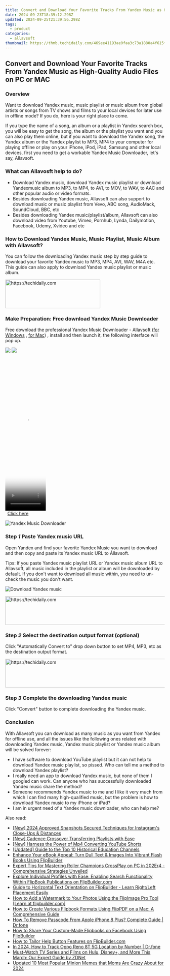 ```yaml
---
title: Convert and Download Your Favorite Tracks From Yandex Music as High-Quality Audio Files on PC or MAC
date: 2024-09-23T18:39:12.298Z
updated: 2024-09-25T21:39:56.298Z
tags:
  - product
categories:
  - allavsoft
thumbnail: https://thmb.techidaily.com/469ee41193ae0faa3c73a1880a4f615f10f1abb6364e0dccb7651832a4251dcd.jpg
---
```


## Convert and Download Your Favorite Tracks From Yandex Music as High-Quality Audio Files on PC or MAC

### Overview

Want to download Yandex music, music playlist or music album from global artists or songs from TV shows and films to your local devices for later use in offline mode? If you do, here is your right place to come.

If you type the name of a song, an album or a playlist in Yandex search box, you will be easy to get the song, the album or the playlist you want and you can also play them online, but if you want to download the Yandex song, the Yandex album or the Yandex playlist to MP3, MP4 to your computer for playing offline or play on your iPhone, iPod, iPad, Samsung and other local devices, first you need to get a workable Yandex Music Downloader, let's say, Allavsoft.

### What can Allavosft help to do?

* Download Yandex music, download Yandex music playlist or download Yandexmusic album to MP3, to MP4, to AVI, to MOV, to WAV, to AAC and other popular audio or video formats.
* Besides downloading Yandex music, Allavsoft can also support to download music or music playlist from Vevo, ABC song, AudioMack, SoundCloud, BBC, etc
* Besides downloading Yandex music/playlist/album, Allavsoft can also download video from Youtube, Vimeo, Pornhub, Lynda, Dailymotion, Facebook, Udemy, Xvideo and etc

### How to Download Yandex Music, Music Playlist, Music Album with Allavsoft?

You can follow the downloading Yandex music step by step guide to download your favorite Yandex music to MP3, MP4, AVI, WAV, M4A etc. This guide can also apply to download Yandex music playlist or music album.

<!-- affiliate ads begin -->
<a href="https://aligracehair.sjv.io/c/5597632/1880940/19272" target="_top" id="1880940">
  <img src="//a.impactradius-go.com/display-ad/19272-1880940" border="0" alt="https://techidaily.com" width="300" height="90"/>
</a>
<img height="0" width="0" src="https://aligracehair.sjv.io/i/5597632/1880940/19272" style="position:absolute;visibility:hidden;" border="0" />
<!-- affiliate ads end -->

### Make Preparation: Free download Yandex Music Downloader

Free download the professional Yandex Music Downloader - Allavsoft ([for Windows](https://tools.techidaily.com/allavsoft/products/) , [for Mac](https://tools.techidaily.com/allavsoft/products/)) , install and then launch it, the following interface will pop up.

[![](https://www.allavsoft.com/how-to/../images/how-to/free-download-win.jpg)](https://tools.techidaily.com/allavsoft/products/) [![](https://www.allavsoft.com/how-to/../images/how-to/free-download-mac.jpg)](https://tools.techidaily.com/allavsoft/products/)

<!-- affiliate ads begin -->
<span id="1977028">
					<video width="128" height="480" style="cursor:pointer"
           poster="//a.impactradius-go.com/display-clicktoplayimage/1977028.png"
           onclick="if(!this.playClicked){this.play();this.setAttribute('controls',true);this.playClicked=true;}">
	   <source src="//a.impactradius-go.com/display-ad/22993-1977028">
	   <img src="//a.impactradius-go.com/display-clicktoplayimage/1977028.png" style="border: none; height: 100%; width: 100%; object-fit: contain">
	</video>
	<div style="width:80px;text-align:center"><a href="javascript:window.open(decodeURIComponent('https%3A%2F%2Fhomestyler.sjv.io%2Fc%2F5597632%2F1977028%2F22993'), '_blank');void(0);">Click here</a></div>
</span>
<img height="0" width="0" src="https://imp.pxf.io/i/5597632/1977028/22993" style="position:absolute;visibility:hidden;" border="0" />
<!-- affiliate ads end -->

![Yandex Music Downloader](https://www.allavsoft.com/how-to/../images/allavsoft/screen-shot-600.jpg)

### Step _1_ Paste Yandex music URL

Open Yandex and find your favorite Yandex Music you want to download and then copy and paste its Yandex music URL to Allavsoft.

Tips: If you paste Yandex music playlist URL or Yandex music album URL to Allavsoft, all music included in the playlist or album will be downloaded by default. If you don't want to download all music within, you need to un-check the music you don't want.

![Download Yandex music](https://www.allavsoft.com/how-to/../images/how-to/download-jibjab-videos/download-jibjab-videos.jpg)

<!-- affiliate ads begin -->
<a href="https://ephamedtechinc.pxf.io/c/5597632/2137204/26400" target="_top" id="2137204">
  <img src="//a.impactradius-go.com/display-ad/26400-2137204" border="0" alt="https://techidaily.com" width="728" height="90"/>
</a>
<img height="0" width="0" src="https://ephamedtechinc.pxf.io/i/5597632/2137204/26400" style="position:absolute;visibility:hidden;" border="0" />
<!-- affiliate ads end -->

### Step _2_ Select the destination output format (optional)

Click "Automatically Convert to" drop down button to set MP4, MP3, etc as the destination output format.

<!-- affiliate ads begin -->
<a href="https://imp.i110150.net/c/5597632/798165/11305" target="_top" id="798165">
  <img src="//a.impactradius-go.com/display-ad/11305-798165" border="0" alt="https://techidaily.com" width="728" height="90"/>
</a>
<img height="0" width="0" src="https://imp.i110150.net/i/5597632/798165/11305" style="position:absolute;visibility:hidden;" border="0" />
<!-- affiliate ads end -->

### Step _3_ Complete the downloading Yandex music

Click "Convert" button to complete downloading the Yandex music.

### Conclusion

With Allavsoft you can download as many music as you want from Yandex for offline use, and all the issues like the following ones related with downloading Yandex music, Yandex music playlist or Yandex music album will be solved forever:

* I have software to download YouTube playlist but it can not help to download Yandex music playlist, so pissed. Who can tell me a method to download Yandex playlist?
* I really need an app to download Yandex music, but none of them I googled can work. Can anyone who has successfully downloaded Yandex music share the method?
* Someone recommends Yandex music to me and I like it very much from which I can find many high-qualified music, but the problem is how to download Yandex music to my iPhone or iPad?
* I am in urgent need of a Yandex music downloader, who can help me?

<ins class="adsbygoogle"
     style="display:block"
     data-ad-format="autorelaxed"
     data-ad-client="ca-pub-7571918770474297"
     data-ad-slot="1223367746"></ins>

<ins class="adsbygoogle"
     style="display:block"
     data-ad-client="ca-pub-7571918770474297"
     data-ad-slot="8358498916"
     data-ad-format="auto"
     data-full-width-responsive="true"></ins>

<span class="atpl-alsoreadstyle">Also read:</span>
<div><ul>
<li><a href="https://instagram-video-recordings.techidaily.com/new-2024-approved-snapshots-secured-techniques-for-instagrams-close-ups-and-distances/"><u>[New] 2024 Approved Snapshots Secured Techniques for Instagram's Close-Ups & Distances</u></a></li>
<li><a href="https://extra-lessons.techidaily.com/new-cadence-crossover-transferring-playlists-with-ease/"><u>[New] Cadence Crossover Transferring Playlists with Ease</u></a></li>
<li><a href="https://youtube-help.techidaily.com/new-harness-the-power-of-mp4-converting-youtube-shorts/"><u>[New] Harness the Power of Mp4 Converting YouTube Shorts</u></a></li>
<li><a href="https://facebook-video-share.techidaily.com/updated-guide-to-the-top-10-historical-education-channels/"><u>[Updated] Guide to the Top 10 Historical Education Channels</u></a></li>
<li><a href="https://fox-within.techidaily.com/enhance-your-ebook-appeal-turn-dull-text-and-images-into-vibrant-flash-books-using-flipbuilder/"><u>Enhance Your eBook Appeal: Turn Dull Text & Images Into Vibrant Flash Books Using FlipBuilder</u></a></li>
<li><a href="https://program-issues.techidaily.com/expert-tips-for-mastering-roller-champions-crossplay-on-pc-in-202er4-comprehensive-strategies-unveiled/"><u>Expert Tips for Mastering Roller Champions CrossPlay on PC in 202Er4 - Comprehensive Strategies Unveiled</u></a></li>
<li><a href="https://fox-within.techidaily.com/explore-individual-profiles-with-ease-enabling-search-functionality-within-flipbook-publications-on-flipbuildercom/"><u>Explore Individual Profiles with Ease: Enabling Search Functionality Within FlipBook Publications on FlipBuilder.com</u></a></li>
<li><a href="https://fox-within.techidaily.com/guide-to-horizontal-text-orientation-on-flipbuilder-learn-rightleft-placement-easily/"><u>Guide to Horizontal Text Orientation on FlipBuilder - Learn Right/Left Placement Easily</u></a></li>
<li><a href="https://fox-within.techidaily.com/how-to-add-a-watermark-to-your-photos-using-the-flipimage-pro-tool-learn-at-flipbuildercom/"><u>How to Add a Watermark to Your Photos Using the FlipImage Pro Tool [Learn at flipbuilder.com]</u></a></li>
<li><a href="https://fox-within.techidaily.com/how-to-create-various-flipbook-formats-using-flippdf-on-a-mac-a-comprehensive-guide/"><u>How to Create Various Flipbook Formats Using FlipPDF on a Mac: A Comprehensive Guide</u></a></li>
<li><a href="https://iphone-unlock.techidaily.com/how-to-remove-passcode-from-apple-iphone-8-plus-complete-guide-drfone-by-drfone-ios/"><u>How To Remove Passcode From Apple iPhone 8 Plus? Complete Guide | Dr.fone</u></a></li>
<li><a href="https://fox-within.techidaily.com/how-to-share-your-custom-made-flipbooks-on-facebook-using-flipbuilder/"><u>How to Share Your Custom-Made Flipbooks on Facebook Using FlipBuilder</u></a></li>
<li><a href="https://fox-within.techidaily.com/how-to-tailor-help-button-features-on-flipbuildercom/"><u>How to Tailor Help Button Features on FlipBuilder.com</u></a></li>
<li><a href="https://android-location-track.techidaily.com/in-2024-how-to-track-oppo-reno-8t-5g-location-by-number-drfone-by-drfone-virtual-android/"><u>In 2024, How to Track Oppo Reno 8T 5G Location by Number | Dr.fone</u></a></li>
<li><a href="https://hardware-updates.techidaily.com/must-watch-tv-series-and-films-on-hulu-disneyplus-and-more-this-march-our-expert-guide-by-zdnet/"><u>Must-Watch TV Series and Films on Hulu, Disney+, and More This March: Our Expert Guide by ZDNet</u></a></li>
<li><a href="https://meme-emoji.techidaily.com/updated-10-most-popular-minion-memes-that-moms-are-crazy-about-for-2024/"><u>Updated 10 Most Popular Minion Memes that Moms Are Crazy About for 2024</u></a></li>
</ul></div>

